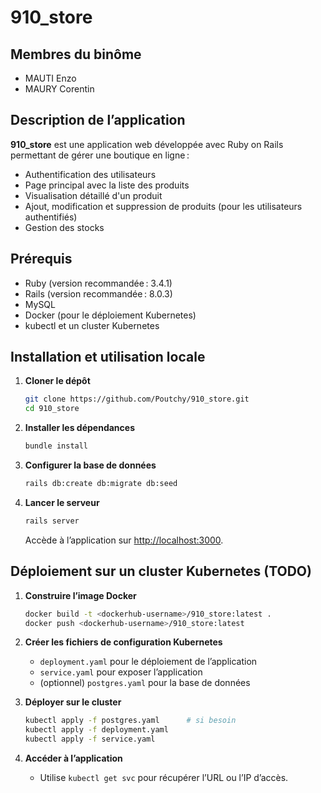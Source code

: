# 910_store

## Membres du binôme

- MAUTI Enzo
- MAURY Corentin

## Description de l’application

**910_store** est une application web développée avec Ruby on Rails permettant de gérer une boutique en ligne :
- Authentification des utilisateurs
- Page principal avec la liste des produits
- Visualisation détaillé d'un produit
- Ajout, modification et suppression de produits (pour les utilisateurs authentifiés)  
- Gestion des stocks

## Prérequis

- Ruby (version recommandée : 3.4.1)
- Rails (version recommandée : 8.0.3)
- MySQL
- Docker (pour le déploiement Kubernetes)
- kubectl et un cluster Kubernetes

## Installation et utilisation locale

1. **Cloner le dépôt**
   ```sh
   git clone https://github.com/Poutchy/910_store.git
   cd 910_store
   ```

2. **Installer les dépendances**
   ```sh
   bundle install
   ```

3. **Configurer la base de données**
   ```sh
   rails db:create db:migrate db:seed
   ```

4. **Lancer le serveur**
   ```sh
   rails server
   ```
   Accède à l’application sur [http://localhost:3000](http://localhost:3000).

## Déploiement sur un cluster Kubernetes (TODO)

1. **Construire l’image Docker**
   ```sh
   docker build -t <dockerhub-username>/910_store:latest .
   docker push <dockerhub-username>/910_store:latest
   ```

2. **Créer les fichiers de configuration Kubernetes**
   - `deployment.yaml` pour le déploiement de l’application
   - `service.yaml` pour exposer l’application
   - (optionnel) `postgres.yaml` pour la base de données

3. **Déployer sur le cluster**
   ```sh
   kubectl apply -f postgres.yaml      # si besoin
   kubectl apply -f deployment.yaml
   kubectl apply -f service.yaml
   ```

4. **Accéder à l’application**
   - Utilise `kubectl get svc` pour récupérer l’URL ou l’IP d’accès.
